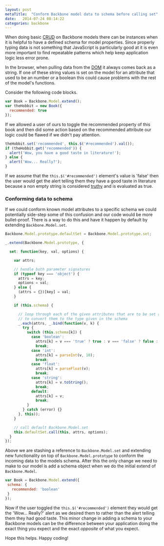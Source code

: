 ```yaml
---
layout: post
metaTitle:  "Conform Backbone model data to schema before calling set"
date:   2014-07-24 08:14:22
categories: backbone
---
```


When doing basic [CRUD](http://en.wikipedia.org/wiki/Create,_read,_update_and_delete) on Backbone models there can be instances when it is helpful to have a defined schema for model properties. Since properly typing data is not something that JavaScript is particularly good at it is even more important to find repeatable patterns which help keep application logic less error prone.

In the browser, when pulling data from the [DOM](http://en.wikipedia.org/wiki/Document_Object_Model) it always comes back as a string. If one of these string values is set on the model for an attribute that used to be an number or a boolean this could cause problems with the rest of the model's functions.

Consider the following code blocks.

```javascript
var Book = Backbone.Model.extend();
var theHobbit = new Book({
  recommended: true
});
```

If we allowed a user of ours to toggle the recommended property of this book and then did some action based on the recommended attribute our logic could be flawed if we didn't pay attention.

```javascript
theHobbit.set('recommended', this.$('#recommended').val());
if (theHobbit.get('recommended')) {
  alert('Wow, you have a good taste in literature!');
} else {
  alert('Wow... Really?');
}
```

If we assume that the `this.$('#recommended')` element's value is 'false' then the user would get the alert telling them they have a good taste in literature because a non empty string is considered [truthy](http://james.padolsey.com/javascript/truthy-falsey/) and is evaluated as true.

### Conforming data to schema

If we could conform known model attributes to a specific schema we could potentially side-step some of this confusion and our code would be more bullet-proof. There is a way to do this and have it happen by default by extending `Backbone.Model.set`.

```javascript
Backbone.Model.prototype.defaultSet = Backbone.Model.prototype.set;

_.extend(Backbone.Model.prototype, {

  set: function(key, val, options) {

    var attrs;

    // handle both parameter signatures
    if (typeof key === 'object') {
      attrs = key;
      options = val;
    } else {
      (attrs = {})[key] = val;
    }

    if (this.schema) {

      // loop through each of the given attributes that are to be set and attempt
      // to convert them to the type given in the schema
      _.each(attrs, _.bind(function(v, k) {
        try {
          switch (this.schema[k]) {
            case 'boolean':
              attrs[k] = v === 'true' ? true : v === 'false' ? false : v;
              break;
            case 'int':
              attrs[k] = parseInt(v, 10);
              break;
            case 'float':
              attrs[k] = parseFloat(v);
              break;
            case 'string':
              attrs[k] = v.toString();
              break;
            default:
              attrs[k] = v;
              break;
          }
        } catch (error) {}
      }, this));
    }

    // call default Backbone.Model.set
    this.defaultSet.call(this, attrs, options);
  }
});
```

Above we are stashing a reference to `Backbone.Model.set` and extending new functionality on top of `Backbone.Model.prototype` to conform the incoming data to the models schema. After this the only change we need to make to our model is add a schema object when we do the initial extend of `Backbone.Model`.

 ```javascript
var Book = Backbone.Model.extend({
  schema: {
    recommended: 'boolean'
  }
});
```

Now if the user toggled the `this.$('#recommended')` element they would get the 'Wow... Really?' alert as we desired them to rather than the alert telling them they had good taste. This minor change in adding a schema to your Backbone models can be the difference between your application doing the exact thing you expect and the exact *opposite* of what you expect.

Hope this helps. Happy coding!
